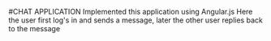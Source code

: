 #CHAT APPLICATION
Implemented this application using Angular.js
Here the user first log's in and sends a message, later the other user replies back to the message
